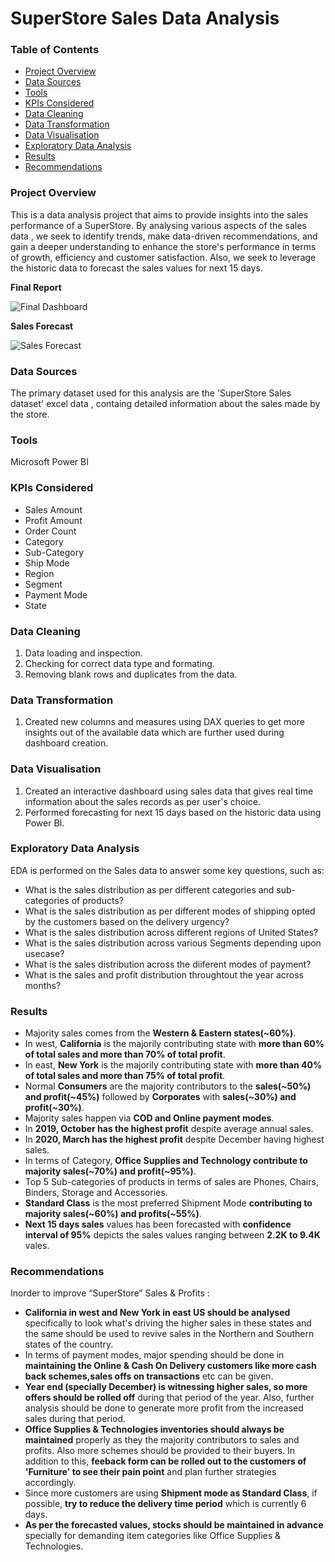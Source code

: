 # SuperStore Sales Data Analysis

### Table of Contents
- [Project Overview](#project-overview)
- [Data Sources](#data-sources)
- [Tools](#tools)
- [KPIs Considered](#kpis-considered)
- [Data Cleaning](#data-cleaning)
- [Data Transformation](data-transformation)
- [Data Visualisation](#data-visualisation)
- [Exploratory Data Analysis](#exploratory-data-analysis)
- [Results](#results)
- [Recommendations](#recommendations)

### Project Overview
This is a data analysis project that aims to provide insights into the sales performance of a SuperStore. By analysing various aspects of the sales data , we seek to identify trends, make data-driven recommendations, and gain a deeper understanding to enhance the store's performance in terms of growth, efficiency and customer satisfaction.
Also, we seek to leverage the historic data to forecast the sales values for next 15 days.

**Final Report**

![Final Dashboard](https://github.com/erabhi95/SuperStore-Sales-Data-Analysis-using-Power-BI/assets/159037337/3ab05a47-b4bc-4e3f-bd4e-068419bab4ac)

**Sales Forecast**

![Sales Forecast](https://github.com/erabhi95/SuperStore-Sales-Data-Analysis-using-Power-BI/assets/159037337/440414ce-bca5-49e6-9c3b-190abaf56541)

### Data Sources
The primary dataset used for this analysis are the 'SuperStore Sales dataset' excel data , containg detailed information about the sales made by the store.

### Tools
Microsoft Power BI

### KPIs Considered
- Sales Amount
- Profit Amount
- Order Count
- Category
- Sub-Category
- Ship Mode
- Region
- Segment
- Payment Mode
- State
    
### Data Cleaning
1. Data loading and inspection.
2. Checking for correct data type and formating.
3. Removing blank rows and duplicates from the data.

### Data Transformation
1. Created new columns and measures using DAX queries to get more insights out of the available data which are further used during dashboard creation.
   
### Data Visualisation
1. Created an interactive dashboard using sales data that gives real time information about the sales records as per user's choice.
2. Performed forecasting for next 15 days based on the historic data using Power BI.

### Exploratory Data Analysis
EDA is performed on the Sales data to answer some key questions, such as:
- What is the sales distribution as per different categories and sub-categories of products?
- What is the sales distribution as per different modes of shipping opted by the customers based on the delivery urgency?
- What is the sales distribution across different regions of United States?
- What is the sales distribution across various Segments depending upon usecase?
- What is the sales distribution across the diiferent modes of payment?
- What is the sales and profit distribution throughtout the year across months?

  
### Results
- Majority sales comes from the **Western & Eastern states(~60%)**.
- In west, **California** is the majorily contributing state with **more than 60% of total sales and more than 70% of total profit**.
- In east, **New York** is the majorily contributing state with **more than 40% of total sales and more than 75% of total profit**.
- Normal **Consumers** are the majority contributors to the **sales(~50%) and profit(~45%)** followed by **Corporates** with **sales(~30%) and profit(~30%)**.
- Majority sales happen via **COD and Online payment modes**.
- In **2019, October has the highest profit** despite average annual sales.
- In **2020, March has the highest profit** despite December having highest sales.
- In terms of Category, **Office Supplies and Technology contribute to majority sales(~70%) and profit(~95%)**.
- Top 5 Sub-categories of products in terms of sales are Phones, Chairs, Binders, Storage and Accessories.
- **Standard Class** is the most preferred Shipment Mode **contributing to majority sales(~60%) and profits(~55%)**.
- **Next 15 days sales** values has been forecasted with **confidence interval of 95%** depicts the sales values ranging between **2.2K to 9.4K** vales.

### Recommendations
Inorder to improve “SuperStore” Sales & Profits :
- **California in west and New York in east US should be analysed** specifically to look what's driving the higher sales in these states and the same should be used to revive sales in the Northern and Southern states of the country.
- In terms of payment modes, major spending should be done in **maintaining the Online & Cash On Delivery customers like more cash back schemes,sales offs on transactions** etc can be given.
- **Year end (specially December) is witnessing higher sales, so more offers should be rolled off** during that period of the year. Also, further analysis should be done to generate more profit from the increased sales during that period.
- **Office Supplies & Technologies inventories should always be maintained** properly as they the majority contributors to sales and profits. Also more schemes should be provided to their buyers. In addition to this, **feeback form can be rolled out to the customers of 'Furniture' to see their pain point** and plan further strategies accordingly.
- Since more customers are using **Shipment mode as Standard Class**, if possible, **try to reduce the delivery time period** which is currently 6 days.
- **As per the forecasted values, stocks should be maintained in advance** specially for demanding item categories like Office Supplies & Technologies.

